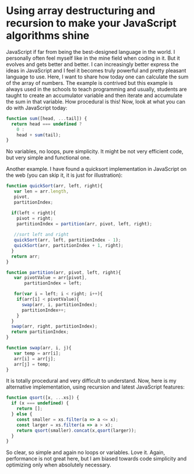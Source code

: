 # Using array destructuring and recursion to make your JavaScript algorithms shine

JavaScript if far from being the best-designed language in the world. I personally often feel myself like in the mine field when coding in it. But it evolves and gets better and better. I can increasingly better express the ideas in JavaScript and I feel it becomes truly powerful and pretty pleasant language to use. Here, I want to share how today one can calculate the sum of the array of numbers. The example is contrived but this example is always used in the schools to teach programming and usually, students are taught to create an accumulator variable and then iterate and accumulate the sum in that variable. How procedural is this! Now, look at what you can do with JavaScript today:

```js
function sum([head, ...tail]) {
  return head === undefined ?
    0 :
    head + sum(tail);
}
```

No variables, no loops, pure simplicity. It might be not very efficient code, but very simple and functional one.

Another example. I have found a quicksort implementation in JavaScript on the web (you can skip it, it is just for illustration):

```js
function quickSort(arr, left, right){
   var len = arr.length, 
   pivot,
   partitionIndex;

  if(left < right){
    pivot = right;
    partitionIndex = partition(arr, pivot, left, right);
    
   //sort left and right
   quickSort(arr, left, partitionIndex - 1);
   quickSort(arr, partitionIndex + 1, right);
  }
  return arr;
}

function partition(arr, pivot, left, right){
   var pivotValue = arr[pivot],
       partitionIndex = left;

   for(var i = left; i < right; i++){
    if(arr[i] < pivotValue){
      swap(arr, i, partitionIndex);
      partitionIndex++;
    }
  }
  swap(arr, right, partitionIndex);
  return partitionIndex;
}

function swap(arr, i, j){
   var temp = arr[i];
   arr[i] = arr[j];
   arr[j] = temp;
}
```

It is totally procedural and very difficult to understand. Now, here is my alternative implementation, using recursion and latest JavaScript features:

```js
function qsort([x, ...xs]) {
  if (x === undefined) {
    return [];
  } else {
    const smaller = xs.filter(a => a <= x);
    const larger = xs.filter(a => a > x);
    return qsort(smaller).concat(x,qsort(larger));
  }
}
```

So clear, so simple and again no loops or variables. Love it. Again, performance is not great here, but I am biased towards code simplicity and optimizing only when absolutely necessary.
